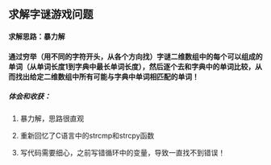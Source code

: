 ## 求解字谜游戏问题

#### 求解思路：暴力解

#### 通过穷举（用不同的字符开头，从各个方向找）字谜二维数组中的每个可以组成的单词（从单词长度1到字典中最长单词长度），然后逐个去和字典中的单词比较，从而找出给定二维数组中所有可能与字典中单词相匹配的单词！

##### 体会和收获：

1. 暴力解，思路很直观

2. 重新回忆了C语言中的strcmp和strcpy函数

3. 写代码需要细心，之前写错循环中的变量，导致一直找不到错误！

   

